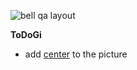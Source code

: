 
![bell qa layout](https://cloud.githubusercontent.com/assets/11721132/10255448/7dc8985e-6918-11e5-94d4-198837a1e357.png)

**ToDoGi**

- add [center](http://center.qa.ole.org:5983/_utils) to the picture

